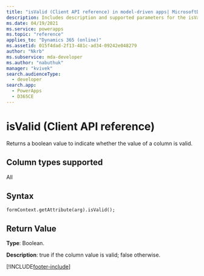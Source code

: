 ```yaml
---
title: "isValid (Client API reference) in model-driven apps| MicrosoftDocs"
description: Includes description and supported parameters for the isValid method.
ms.date: 04/19/2021
ms.service: powerapps
ms.topic: "reference"
applies_to: "Dynamics 365 (online)"
ms.assetid: 015f4dad-2f13-481c-ad34-09242e048279
author: "Nkrb"
ms.subservice: mda-developer
ms.author: "nabuthuk"
manager: "kvivek"
search.audienceType: 
  - developer
search.app: 
  - PowerApps
  - D365CE
---
```

# isValid (Client API reference)



Returns a boolean value to indicate whether the value of a column is valid. 

## Column types supported

All

## Syntax

`formContext.getAttribute(arg).isValid();`

## Return Value

**Type**: Boolean. 

**Description**: true if the column value is valid; false otherwise.



[!INCLUDE[footer-include](../../../../../includes/footer-banner.md)]